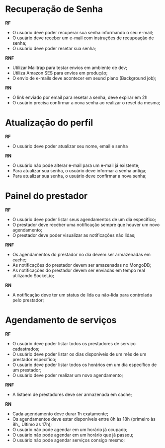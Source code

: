 # Recuperação de Senha

**RF**

- O usuário deve poder recuperar sua senha informando o seu e-mail;
- O usuário deve receber um e-mail com instruções de recupeação de senha;
- O usuário deve poder resetar sua senha;

**RNF**

- Utilizar Mailtrap para testar envios em ambiente de dev;
- Utiliza Amazon SES para envios em produção;
- O envio de e-mails deve acontecer em seund plano (Background job);

**RN**

- O link enviado por email para resetar a senha, deve expirar em 2h
- O usuário precisa confirmar a nova senha ao realizar o reset da mesma;

# Atualização do perfil

**RF**

- O usuário deve poder atualizar seu nome, email e senha

**RN**

- O usuário não pode alterar e-mail para um e-mail já existente;
- Para atualizar sua senha, o usuário deve informar a senha antiga;
- Para atualizar sua senha, o usuário deve confirmar a nova senha;

# Painel do prestador

**RF**

- O usuário deve poder listar seus agendamentos de um dia específico;
- O prestador deve receber uma notificação sempre que houver um novo agendamento;
- O prestador deve poder visualizar as notificações não lidas;

**RNF**

- Os agendamentos do prestador no dia devem ser armazenadas em cache;
- As notificações do prestador devem ser amazenadas no MongoDB;
- As notificações do prestador devem ser enviadas em tempo real utilizando Socket.io;

**RN**

- A notificaçào deve ter um status de lida ou não-lida para controlada pelo prestador;

# Agendamento de serviços

**RF**

- O usuário deve poder listar todos os prestadores de serviço cadastrados;
- O usuário deve poder listar os dias disponíveis de um mês de um prestador específico;
- O usuário deve poder listar todos os horários em um dia específico de um prestador;
- O usuário deve poder realizar um novo agendamento;

**RNF**

- A listaem de prestadores deve ser armazenada em cache;

**RN**

- Cada agendamento deve durar 1h exatamente;
- Os agendamentos deve estar disponíveis entre 8h às 18h (primeiro às 8h,, Último às 17h);
- O usuário não pode agendar em um horário já ocupado;
- O usuário não pode agendar em um horário que já passou;
- O usuário não pode agendar serviços consigo mesmo;
